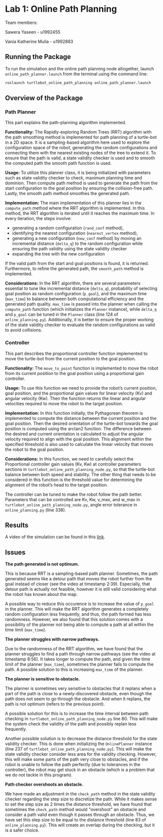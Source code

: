 # Lab 1: Online Path Planning

Team members:

Sawera Yaseen - u1992455

Vania Katherine Mulia - u1992883


## Running the Package

To run the simulation and the online path planning node altogether, launch `online_path_planner.launch` from the terminal using the command line:

```bash
roslaunch turtlebot_online_path_planning online_path_planner.launch
```

## Overview of the Package
### Path Planner

This part explains the path-planning algorithm implemented.

__Functionality:__
The Rapidly-exploring Random Trees (RRT) algorithm with the path smoothing method is implemented for path planning of a turtle-bot in a 2D space. It is a sampling-based algorithm here used to explore the configuration space of the robot, generating the random configurations and connecting them with the nearest existing nodes of the tree to extend it. To ensure that the path is valid, a state validity checker is used and to smooth the computed path the smooth path function is used.

__Usage:__
To utilize this planner class, it is being initialized with parameters such as state validity checker to check, maximum planning time and dominion.  Then compute path method is used to generate the path from the start configuration to the goal position by ensuring the collision-free path. Lastly, the smooth path method smoothes the generated path.

__Implementation:__
The main implementation of this planner lies in the `compute_path` method where the RRT algorithm is implemented. In this method, the RRT algorithm is iterated until it reaches the maximum time. In every iteration, the steps involve:

* generating a random configuration (`rand_conf` method),  
* identifying the nearest configuration (`nearest_vertex` method), 
* generating a new configuration (`new_conf` method) by moving an incremental distance (`delta_q`) to the random configuration while ensuring the path validity using the state validity checker
* expanding the tree with the new configuration

If the valid path from the start and goal positions is found, it is returned. Furthermore, to refine the generated path, the `smooth_path` method is implemented.

__Considerations:__
In the RRT algorithm, there are several parameters essential to tune like incremental distance (`delta_q`), probability of selecting goal position as random configuration (`p_goal`), and the  maximum time (`max_time`) to balance between both computational efficiency and the generated path quality. `max_time` is passed into the planner when calling the `compute_path` function (which initializes the `Planner` instance), while `delta_q` and `p_goal` can be tuned in the `Planner` class (line 124 of `online_planning.py`). Additionally, it is better to ensure the proper working of the state validity checker to evaluate the random configurations as valid to avoid collisions.

### Controller
This part describes the proportional controller function implemented to move the turtle-bot from the current position to the goal position.

__Functionality:__
The `move_to_point` function is implemented to move the robot from its current position to the goal position using a proportional gain controller. 

__Usage:__
To use this function we need to provide the robot’s current position, goal position, and the proportional gain values for linear velocity (Kv) and angular velocity (Kw). Then the function returns the linear and angular velocities required to move the robot to the target position.

__Implementation:__
In this function initially, the Pythagorean  theorem is implemented to compute the distance between the current position and the goal position.  Then the desired orientation of the turtle-bot towards the goal position is computed using the arctan2 function. The difference between the desired and current orientation is calculated to adjust the angular velocity required to align with the goal position. This alignment within the specified threshold is also used to calculate the linear velocity that moves the robot to the goal position.

__Considerations:__
In this function, we need to carefully select the Proportional controller gain values (Kv, Kw) at controller parameters sections in `turtlebot_online_path_planning_node.py`, so that the turtle-bot balance between both speed and stability. The other thing that needs to be considered in this function is the threshold value for determining the alignment of the robot’s head to the target position.

The controller can be tuned to make the robot follow the path better. Parameters that can be controlled are Kv, Kw, v_max, and w_max in `turtlebot_online_path_planning_node.py`, angle error tolerance in `online_planning.py` (line 338).

## Results

A video of the simulation can be found in this [link](https://drive.google.com/file/d/15FriPiwZPeUYjwzFR94ILeQm_Osz4zmR/view?usp=sharing).

## Issues

__The path generated is not optimum.__ 

This is because RRT is a sampling-based path planner. Sometimes, the path generated seems like a detour path that moves the robot further from the goal instead of closer (see the video at timestamp 2:39). Especially, that detour path is actually not feasible, however it is still valid considering what the robot has known about the map.

A possible way to reduce this occurence is to increase the value of `p_goal` in the planner. This will make the RRT algorithm generates a completely random configuration less frequently, and thus, the path formed has less randomness. However, we also found that this solution comes with a possibility of the planner not being able to compute a path at all within the time limit (`max_time`).

__The planner struggles with narrow pathways.__

Due to the randomness of the RRT algorithm, we have found that the planner struggles to find a path through narrow pathways (see the video at timestamp 8:56). It takes longer to compute the path, and given the time limit of the planner (`max_time`), sometimes the planner fails to compute the path. A possible solution to this is increasing `max_time` of the planner.

__The planner is sensitive to obstacle.__

The planner is sometimes very sensitive to obstacles that it replans when a part of the path is close to a newly-discovered obstacle, even though the path does not seem to go through the obstacle. And when it replans, the path is not optimum (refers to the previous point).

A possible solution for this is to increase the time interval between path checking in `turtlebot_online_path_planning_node.py` line 80. This will make the system check the validity of the path and possibly replan less frequently.

Another possible solution is to decrease the distance threshold for the state validity checker. This is done when initializing the `OnlinePlanner` instance (line 237 of `turtlebot_online_path_planning_node.py`). This will make the state validity checker consider less area for the validity checking. However, this will make some parts of the path very close to obstacles, and if the robot is unable to follow the path perfectly (due to tolerances in the controller), the robot may get stuck in an obstacle (which is a problem that we do not tackle in this program).

__Path checker overshoots an obstacle.__

We have made an adjustment in the `check_path` method in the state validity checker regarding the step size to discretize the path. While it makes sense to set the step size as 2 times the distance threshold, we have found that sometimes the `check_path` method would "overshoot" an obstacle and consider a path valid even though it passes through an obstacle. Thus, we have set this step size to be equal to the distance threshold (line 83 of `online_planning.py`). This will create an overlap during the checking, but it is a safer choice.
